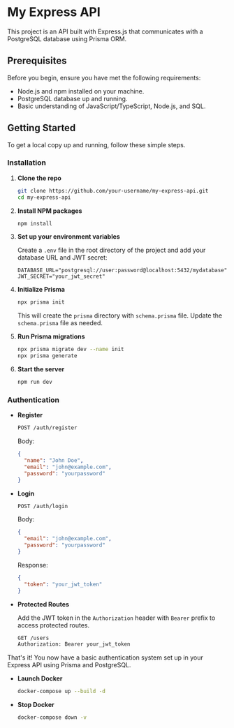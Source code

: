 # My Express API

This project is an API built with Express.js that communicates with a PostgreSQL database using Prisma ORM.

## Prerequisites

Before you begin, ensure you have met the following requirements:

- Node.js and npm installed on your machine.
- PostgreSQL database up and running.
- Basic understanding of JavaScript/TypeScript, Node.js, and SQL.

## Getting Started

To get a local copy up and running, follow these simple steps.

### Installation

1. **Clone the repo**

    ```sh
    git clone https://github.com/your-username/my-express-api.git
    cd my-express-api
    ```

2. **Install NPM packages**

    ```sh
    npm install
    ```

3. **Set up your environment variables**

    Create a `.env` file in the root directory of the project and add your database URL and JWT secret:

    ```plaintext
    DATABASE_URL="postgresql://user:password@localhost:5432/mydatabase"
    JWT_SECRET="your_jwt_secret"
    ```

4. **Initialize Prisma**

    ```sh
    npx prisma init
    ```

    This will create the `prisma` directory with `schema.prisma` file. Update the `schema.prisma` file as needed.

5. **Run Prisma migrations**

    ```sh
    npx prisma migrate dev --name init
    npx prisma generate
    ```

6. **Start the server**

    ```sh
    npm run dev
    ```

### Authentication

- **Register**

    ```sh
    POST /auth/register
    ```

    Body:
    ```json
    {
      "name": "John Doe",
      "email": "john@example.com",
      "password": "yourpassword"
    }
    ```

- **Login**

    ```sh
    POST /auth/login
    ```

    Body:
    ```json
    {
      "email": "john@example.com",
      "password": "yourpassword"
    }
    ```

    Response:
    ```json
    {
      "token": "your_jwt_token"
    }
    ```

- **Protected Routes**

    Add the JWT token in the `Authorization` header with `Bearer` prefix to access protected routes.

    ```sh
    GET /users
    Authorization: Bearer your_jwt_token
    ```

That's it! You now have a basic authentication system set up in your Express API using Prisma and PostgreSQL.


- **Launch Docker**

    ```sh
    docker-compose up --build -d
    ```

- **Stop Docker**

    ```sh
    docker-compose down -v
    ```